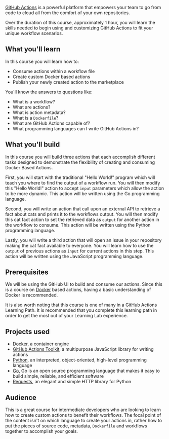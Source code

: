 [GitHub Actions](https://github.com/features/actions) is a powerful platform that empowers your team to go from code to cloud all from the comfort of your own repositories.

Over the duration of this course, approximately 1 hour, you will learn the skills needed to begin using and customizing GitHub Actions to fit your unique workflow scenarios.

## What you'll learn

In this course you will learn how to:

- Consume actions within a workflow file
- Create custom Docker based actions
- Publish your newly created action to the marketplace

You'll know the answers to questions like:

- What is a workflow?
- What are actions?
- What is action metadata?
- What is a `Dockerfile`?
- What are GitHub Actions capable of?
- What programming languages can I write GitHub Actions in?

## What you'll build

In this course you will build three actions that each accomplish different tasks designed to demonstrate the flexibility of creating and consuming Docker Based Actions.

First, you will start with the traditional "Hello World!" program which will teach you where to find the output of a workflow run. You will then modify this "Hello World!" action to accept `input` parameters which allow the action to be more dynamic. This action will be written using the Go programming language.

Second, you will write an action that call upon an external API to retrieve a fact about cats and prints it to the workflows output. You will then modify this cat fact action to set the retrieved data as `output` for another action in the workflow to consume. This action will be written using the Python programming language.

Lastly, you will write a third action that will open an issue in your repository making the cat fact available to everyone. You will learn how to use the `output` of previous actions as `input` for current actions in this step. This action will be written using the JavaScript programming language.

## Prerequisites

We will be using the GitHub UI to build and consume our actions. Since this is a course on [Docker](https://docs.docker.com/get-started/) based actions, having a basic understanding of Docker is recommended.

It is also worth noting that this course is one of many in a GitHub Actions Learning Path. It is recommended that you complete this learning path in order to get the most out of your Learning Lab experience.

## Projects used

- [Docker](https://www.docker.com/), a container engine
- [GitHub Actions Toolkit](https://github.com/actions/toolkit), a multipurpose JavaScript library for writing actions
- [Python](https://www.python.org/doc/essays/blurb/), an interpreted, object-oriented, high-level programming language
- [Go](https://golang.org/), Go is an open source programming language that makes it easy to build simple, reliable, and efficient software
- [Requests](https://requests.readthedocs.io/en/master/), an elegant and simple HTTP library for Python

## Audience

This is a great course for intermediate developers who are looking to learn how to create custom actions to benefit their workflows. The focal point of the content isn't on which language to create your actions in, rather how to put the pieces of source code, metadata, `Dockerfile` and workflows together to accomplish your goals.
